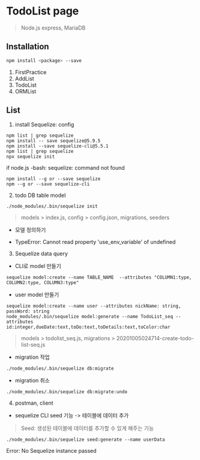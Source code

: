 # TodoList page
> Node.js express, MariaDB

## Installation
```sh
npm install <package> --save
```

1. FirstPractice
2. AddList
3. TodoList
4. ORMList

List
-----
1. install Sequelize: config
```
npm list | grep sequelize
npm install -- save sequelize@5.9.5
npm install --save sequelize-cli@5.5.1
npm list | grep sequelize
npx sequelize init
```

if node.js
-bash: sequelize: command not found
```
npm install --g or --save sequelize
npm --g or --save sequelize-cli
```

2. todo DB table model
```
./node_modules/.bin/sequelize init
```
> models > index.js, config > config.json, migrations, seeders

  - 모델 정의하기

  + TypeError: Cannot read property 'use_env_variable' of undefined

3. Sequelize data query
  - CLI로 model 만들기
```
sequelize model:create --name TABLE_NAME  --attributes "COLUMN1:type, COLUMN2:type, COLUMN3:type"
```
  - user model 만들기
```
sequelize model:create --name user --attributes nickName: string, passWord: string
node_modules/.bin/sequelize model:generate --name TodoList_seq --attributes id:integer,dueDate:text,toDo:text,toDetails:text,toColor:char
```
> models > todolist_seq.js, migrations > 20201005024714-create-todo-list-seq.js

  - migration 작업
```
./node_modules/.bin/sequelize db:migrate
```
  - migration 취소
```
./node_modules/.bin/sequelize db:migrate:undo
```

4. postman, client
  - sequelize CLI seed 기능 -> 테이블에 데이터 추가
  > Seed: 생성된 테이블에 데이터를 추가할 수 있게 해주는 기능
```
./node_modules/.bin/sequelize seed:generate --name userData
```

Error: No Sequelize instance passed
